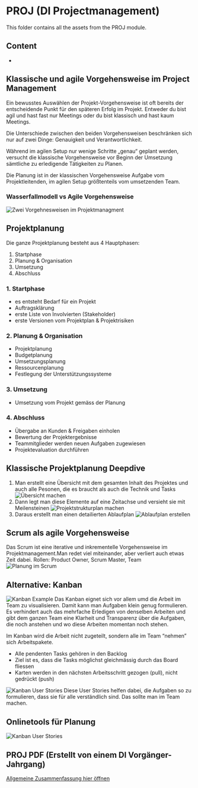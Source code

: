 # PROJ (DI Projectmanagement)
This folder contains all the assets from the PROJ module.

## Content
* 

## Klassische und agile Vorgehensweise im Project Management
Ein bewusstes Auswählen der Projekt-Vorgehensweise ist oft bereits der 
entscheidende Punkt für den späteren Erfolg im Projekt.
Entweder du bist agil und hast fast nur Meetings oder du bist klassisch und hast kaum Meetings.

Die Unterschiede zwischen den beiden Vorgehensweisen beschränken sich nur auf zwei Dinge: Genauigkeit und Verantwortlichkeit.

Während im agilen Setup nur wenige Schritte „genau“ geplant werden, versucht die klassische Vorgehensweise vor Beginn der Umsetzung sämtliche zu erledigende Tätigkeiten zu Planen.

Die Planung ist in der klassischen Vorgehensweise 
Aufgabe vom Projektleitenden, im agilen Setup größtenteils vom 
umsetzenden Team.

### Wasserfallmodell vs Agile Vorgehensweise
![Zwei Vorgehnesweisen im Projektmanagment](./pics/PROJ1.png)

## Projektplanung
Die ganze Projektplanung besteht aus 4 Hauptphasen:
1. Startphase
2. Planung & Organisation
3. Umsetzung
4. Abschluss

### 1. Startphase
* es entsteht Bedarf für ein Projekt
* Auftragsklärung
* erste Liste von Involvierten (Stakeholder)
* erste Versionen vom Projektplan & Projektrisiken

### 2. Planung & Organisation
*  Projektplanung
* Budgetplanung
* Umsetzungsplanung
* Ressourcenplanung
* Festlegung der Unterstützungssysteme

### 3. Umsetzung
* Umsetzung vom Projekt gemäss der Planung

### 4. Abschluss
* Übergabe an Kunden & Freigaben einholen
* Bewertung der Projektergebnisse
* Teammitglieder werden neuen 
Aufgaben zugewiesen
* Projektevaluation durchführen

## Klassische Projektplanung Deepdive
1. Man erstellt eine Übersicht mit dem gesamten Inhalt des Projektes und auch alle Pesonen, die es braucht als auch die Technik und Tasks
![Übersicht machen](./pics/PROJ3.png)
2. Dann legt man diese Elemente auf eine Zeitachse und versieht sie mit Meilensteinen
![Projektstrukturplan machen](./pics/PROJ2.png)
3. Daraus erstellt man einen detailierten Ablaufplan
![Ablaufplan erstellen](./pics/PROJ4.png)

## Scrum als agile Vorgehensweise
Das Scrum ist eine iterative und inkrementelle Vorgehensweise im Projektmanagement.Man redet viel miteinander, aber verliert auch etwas Zeit dabei.
Rollen: Product Owner, Scrum Master, Team
![Planung im Scrum](./pics/PROJ5.png)

## Alternative: Kanban
![Kanban Example](./pics/PROJ6.png)
Das Kanban eignet sich vor allem umd die Arbeit im Team zu visualisieren. Damit kann man Aufgaben klein genug formulieren. Es verhindert auch das mehrfache Erledigen von denselben Arbeiten und gibt dem ganzen Team eine Klarheit und Transparenz über die Aufgaben, die noch anstehen und wo diese Arbeiten momentan noch stehen.

Im Kanban wird die Arbeit nicht zugeteilt, sondern alle im Team “nehmen” sich Arbeitspakete. 

* Alle pendenten Tasks gehören in den Backlog
* Ziel ist es, dass die Tasks möglichst gleichmässig durch das Board fliessen
* Karten werden in den nächsten Arbeitsschritt gezogen (pull), nicht gedrückt (push)

![Kanban User Stories](./pics/PROJ7.png)
Diese User Stories helfen dabei, die Aufgaben so zu formulieren, dass sie für alle verständlich sind. Das sollte man im Team machen.

## Onlinetools für Planung
![Kanban User Stories](./pics/PROJ8.png)


## PROJ PDF (Erstellt von einem DI Vorgänger-Jahrgang)
[Allgemeine Zusammenfassung hier öffnen](https://github.com/JustRaika/Digital-Ideation/blob/main/static-wiki/docs/PJMKarten2025.pdf)
